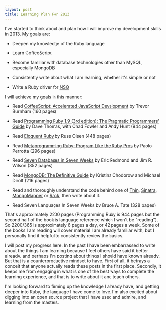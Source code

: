 ```yaml
---
layout: post
title: Learning Plan For 2013
---
```

<p>I've started to think about and plan how I will improve my development skills in 2013. My goals are:</p>
<ul>
 <li><p>Deepen my knowledge of the Ruby language</p></li>
 <li><p>Learn CoffeeScript</p></li>
 <li><p>Become familiar with database technologies other than MySQL, especially MongoDB</p></li>
 <li><p>Consistently write about what I am learning, whether it's simple or not</p></li>
 <li><p>Write a Ruby driver for <a href="https://github.com/bitly/nsq">NSQ</a></p></li>
</ul>

<p>I will achieve my goals in this manner:</p>
<ul>
  <li><p>Read <a href="http://pragprog.com/book/tbcoffee/coffeescript">CoffeeScript: Accelerated JavaScript Development</a> by Trevor Burnham (160 pages)</p></li>
  <li><p>Read <a href="http://pragprog.com/book/ruby3/programming-ruby-1-9">Programming Ruby 1.9 (3rd edition): The Pragmatic Programmers' Guide</a> by Dave Thomas, with Chad Fowler and Andy Hunt (944 pages)</p></li>
  <li><p>Read <a href="http://www.amazon.com/Eloquent-Ruby-Addison-Wesley-Professional/dp/0321584104">Eloquent Ruby</a> by Russ Olsen (448 pages)</p></li>
  <li><p>Read <a href="http://pragprog.com/book/ppmetr/metaprogramming-ruby">Metaprogramming Ruby: Program Like the Ruby Pros</a> by Paolo Perrotta (296 pages)</p></li>
  <li><p>Read <a href="http://pragprog.com/book/rwdata/seven-databases-in-seven-weeks">Seven Databases in Seven Weeks</a> by Eric Redmond and Jim R. Wilson (352 pages)</p></li>
  <li><p>Read <a href="http://www.amazon.com/MongoDB-Definitive-Guide-Kristina-Chodorow/dp/1449381561/">MongoDB: The Definitive Guide</a> by Kristina Chodorow and Michael Dirolf (216 pages)</p></li>
  <li><p>Read and thoroughly understand the code behind one of <a href="https://github.com/macournoyer/thin">Thin</a>, <a href="http://www.sinatrarb.com/">Sinatra</a>, <a href="http://mongomapper.com/">MongoMapper</a> or <a href="http://rack.github.com/">Rack</a>, then write about it.</p></li>
  <li><p>Read <a href="http://pragprog.com/book/btlang/seven-languages-in-seven-weeks">Seven Languages In Seven Weeks</a> by Bruce A. Tate (328 pages)</p></li>
</ul>

<p>That's approximately 2200 pages (Programming Ruby is 944 pages but the second half of the book is language reference which I won't be "reading").  So 2200/365 is approximately 6 pages a day, or 42 pages a week.  Some of the books I am reading will cover material I am already familiar with, but I personally find it helpful to consistently review the basics.</p>

<p>I will post my progress here.  In the past I have been embarrassed to write about the things I am learning because I feel others have said it better already, and perhaps I'm posting about things I should have known already.  But that is a counterproductive mindset to have.  First of all, it betrays a conceit that anyone actually reads these posts in the first place.  Secondly, it keeps me from engaging in what is one of the best ways to complete the learning experience, and that is to write about it and teach others.</p>

<p>I'm looking forward to firming up the knowledge I already have, and getting deeper into Ruby, the language I have come to love.  I'm also excited about digging into an open source project that I have used and admire, and learning from the masters.</p>
